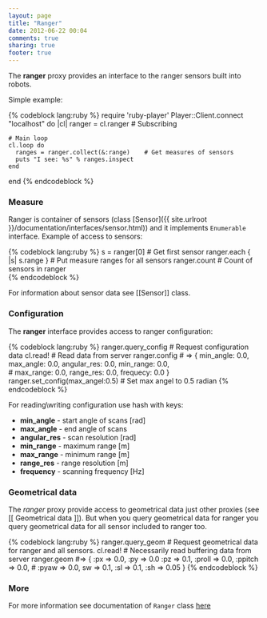 ```yaml
---
layout: page
title: "Ranger"
date: 2012-06-22 00:04
comments: true
sharing: true
footer: true
---
```

The **ranger** proxy provides an interface to the ranger sensors built into robots.

Simple example:

{% codeblock lang:ruby %}
  require 'ruby-player'
  Player::Client.connect "localhost" do |cl|
    ranger = cl.ranger      # Subscribing 
          
    # Main loop
    cl.loop do
      ranges = ranger.collect(&:range)    # Get measures of sensors
      puts "I see: %s" % ranges.inspect
    end
  end
{% endcodeblock %}

### Measure

Ranger is container of sensors (class [Sensor]({{ site.urlroot }}/documentation/interfaces/sensor.html)) and it implements `Enumerable` interface. Example of access to sensors:
  
{% codeblock lang:ruby %}
  s = ranger[0]                # Get first sensor
  ranger.each { |s| s.range }  # Put measure ranges for all sensors
  ranger.count                 # Count of sensors in ranger  
{% endcodeblock %}

For information about sensor data see [[Sensor]] class.

### Configuration

The **ranger** interface provides access to ranger configuration:

{% codeblock lang:ruby %}
  ranger.query_config               # Request configuration data
  cl.read!                          # Read data from server
  ranger.config                     # => { min_angle: 0.0, max_angle: 0.0, angular_res: 0.0, min_range: 0.0,  
                                    # max_range: 0.0, range_res: 0.0, frequecy: 0.0 }
  ranger.set_config(max_angel:0.5)  # Set max angel to 0.5 radian
{% endcodeblock %}

For reading\writing configuration use hash with keys:

* **min_angle** - start angle of scans [rad] 
* **max_angle** - end angle of scans
* **angular_res** - scan resolution [rad]
* **min_range** -  maximum range [m]
* **max_range** - minimum range [m]
* **range_res** - range resolution [m]
* **frequency** - scanning frequency [Hz]

### Geometrical data

The *ranger* proxy provide access to geometrical data just other proxies (see [[ Geometrical data ]]). But when you query geometrical data for ranger you query geometrical data for all sensor included to ranger too.

{% codeblock lang:ruby %}
  ranger.query_geom  # Request geometrical data for ranger and all sensors.
  cl.read!           # Necessarily read buffering data from server
  ranger.geom           #=> { :px => 0.0, :py => 0.0 :pz => 0.1, :proll => 0.0, :ppitch => 0.0, 
                     # :pyaw => 0.0, sw => 0.1, :sl => 0.1, :sh => 0.05 }
{% endcodeblock %}

### More

For more information see documentation of `Ranger` class [here](http://rdoc.info/gems/ruby-player/Player/Ranger#set_config-instance_method)
